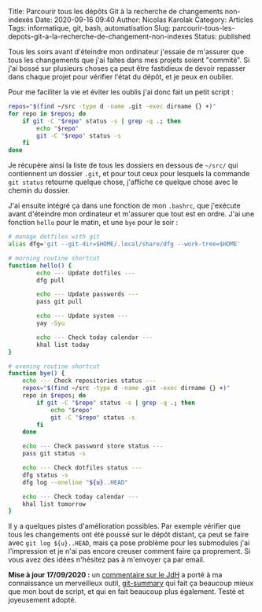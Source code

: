 Title: Parcourir tous les dépôts Git à la recherche de changements non-indexés
Date: 2020-09-16 09:40
Author: Nicolas Karolak
Category: Articles
Tags: informatique, git, bash, automatisation
Slug: parcourir-tous-les-depots-git-a-la-recherche-de-changement-non-indexes
Status: published

Tous les soirs avant d'éteindre mon ordinateur j'essaie de m'assurer que tous les changements que j'ai faites dans mes projets soient "commité". Si j'ai bossé sur plusieurs choses ça peut être fastidieux de devoir repasser dans chaque projet pour vérifier l'état du dépôt, et je peux en oublier.

Pour me faciliter la vie et éviter les oublis j'ai donc fait un petit script :

```sh
repos="$(find ~/src -type d -name .git -exec dirname {} +)"
for repo in $repos; do
    if git -C "$repo" status -s | grep -q .; then
        echo "$repo"
        git -C "$repo" status -s
    fi
done
```

Je récupère ainsi la liste de tous les dossiers en dessous de `~/src/` qui contiennent un dossier `.git`, et pour tout ceux pour lesquels la commande `git status` retourne quelque chose, j'affiche ce quelque chose avec le chemin du dossier.

J'ai ensuite intégré ça dans une fonction de mon `.bashrc`, que j'exécute avant d'éteindre mon ordinateur et m'assurer que tout est en ordre. J'ai une fonction `hello` pour le matin, et une `bye` pour le soir :

```sh
# manage dotfiles with git
alias dfg='git --git-dir=$HOME/.local/share/dfg --work-tree=$HOME'

# morning routine shortcut
function hello() {
        echo --- Update dotfiles ---
        dfg pull

        echo --- Update passwords ---
        pass git pull

        echo --- Update system ---
        yay -Syu

        echo --- Check today calendar ---
        khal list today
}

# evening routine shortcut
function bye() {
    echo --- Check repositories status ---
    repos="$(find ~/src -type d -name .git -exec dirname {} +)"
    repo in $repos; do
        if git -C "$repo" status -s | grep -q .; then
            echo "$repo"
            git -C "$repo" status -s
        fi
    done

    echo --- Check password store status ---
    pass git status -s

    echo --- Check dotfiles status ---
    dfg status -s
    dfg log --oneline "${u}..HEAD"

    echo --- Check today calendar ---
    khal list tomorrow
}
```

Il y a quelques pistes d'amélioration possibles. Par exemple vérifier que tous les changements ont été poussé sur le dépôt distant, ça peut se faire avec `git log ${u}..HEAD`, mais ça pose problème pour les submodules j'ai l'impression et je n'ai pas encore creuser comment faire ça proprement. Si vous avez des idées n'hésitez pas à m'envoyer ça par email.

**Mise à jour 17/09/2020 :** un [commentaire sur le JdH](https://www.journalduhacker.net/s/bfmhji/parcourir_tous_les_d_p_ts_git_la_recherche#c_mvcszf) a porté à ma connaissance un merveilleux outil, [git-summary](https://gitlab.com/lordadamson/git-summary) qui fait ça beaucoup mieux que mon bout de script, et qui en fait beaucoup plus également. Testé et joyeusement adopté.
